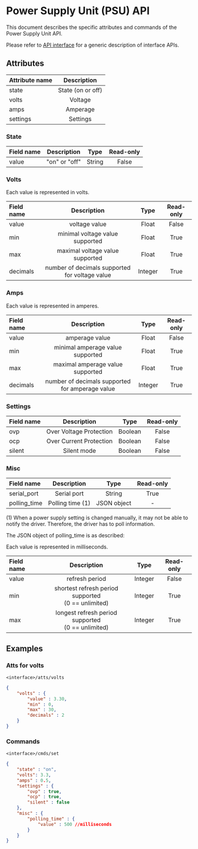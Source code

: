 # Power Supply Unit (PSU) API

This document describes the specific attributes and commands of the Power Supply Unit API.

Please refer to [API interface](api_interface.md) for a generic description of interface APIs.

## Attributes

| Attribute name |    Description    |
| :------------- | :---------------: |
| state          | State (on or off) |
| volts          |      Voltage      |
| amps           |     Amperage      |
| settings       |     Settings      |

### State

| Field name |  Description  |  Type  | Read-only |
| :--------- | :-----------: | :----: | :-------: |
| value      | "on" or "off" | String |   False   |

### Volts

Each value is represented in volts.

| Field name |                  Description                   |  Type   | Read-only |
| :--------- | :--------------------------------------------: | :-----: | :-------: |
| value      |                 voltage value                  |  Float  |   False   |
| min        |        minimal voltage value supported         |  Float  |   True    |
| max        |        maximal voltage value supported         |  Float  |   True    |
| decimals   | number of decimals supported for voltage value | Integer |   True    |

### Amps

Each value is represented in amperes.

| Field name |                   Description                   |  Type   | Read-only |
| :--------- | :---------------------------------------------: | :-----: | :-------: |
| value      |                 amperage value                  |  Float  |   False   |
| min        |        minimal amperage value supported         |  Float  |   True    |
| max        |        maximal amperage value supported         |  Float  |   True    |
| decimals   | number of decimals supported for amperage value | Integer |   True    |

### Settings

| Field name |       Description       |  Type   | Read-only |
| :--------- | :---------------------: | :-----: | :-------: |
| ovp        | Over Voltage Protection | Boolean |   False   |
| ocp        | Over Current Protection | Boolean |   False   |
| silent     |       Silent mode       | Boolean |   False   |

### Misc

| Field name   |   Description    |    Type     | Read-only |
| :----------- | :--------------: | :---------: | :-------: |
| serial_port  |   Serial port    |   String    |   True    |
| polling_time | Polling time (1) | JSON object |     -     |

(1) When a power supply setting is changed manually, it may not be able to notify the driver.
Therefore, the driver has to poll information.

The JSON object of polling_time is as described:

Each value is represented in milliseconds.

| Field name |                      Description                      |  Type   | Read-only |
| :--------- | :---------------------------------------------------: | :-----: | :-------: |
| value      |                    refresh period                     | Integer |   False   |
| min        | shortest refresh period supported<br>(0 == unlimited) | Integer |   True    |
| max        | longest refresh period supported<br>(0 == unlimited)  | Integer |   True    |

## Examples

### Atts for volts

`<interface>/atts/volts`

```json
{
    "volts" : {
        "value" : 3.30,
        "min" : 0,
        "max" : 30,
        "decimals" : 2
    }
}
```

### Commands

`<interface>/cmds/set`

```json
{
    "state" : "on",
    "volts": 3.3,
    "amps" : 0.5,
    "settings" : {
        "ovp" : true,
        "ocp" : true,
        "silent" : false
    },
    "misc" : {
        "polling_time" : {
            "value" : 500 //milliseconds
        }
    }
}
```
